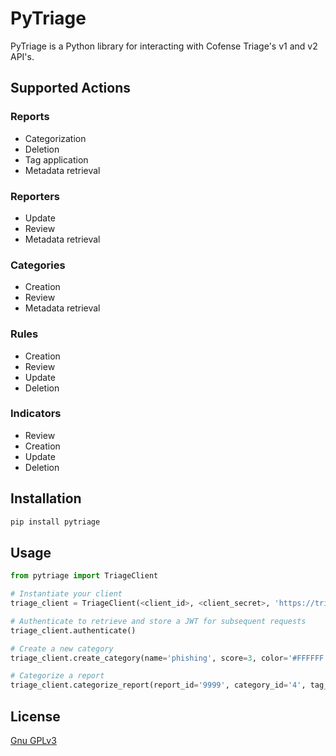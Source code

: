 # PyTriage

PyTriage is a Python library for interacting with Cofense Triage's v1 and v2 API's.

## Supported Actions
### Reports
- Categorization
- Deletion
- Tag application
- Metadata retrieval

### Reporters
- Update
- Review
- Metadata retrieval

### Categories
- Creation
- Review
- Metadata retrieval

### Rules
- Creation
- Review
- Update
- Deletion

### Indicators
- Review
- Creation
- Update
- Deletion

## Installation
```python
pip install pytriage
```

## Usage

```python
from pytriage import TriageClient

# Instantiate your client
triage_client = TriageClient(<client_id>, <client_secret>, 'https://triageserver.com/')

# Authenticate to retrieve and store a JWT for subsequent requests
triage_client.authenticate()

# Create a new category
triage_client.create_category(name='phishing', score=3, color='#FFFFFF')

# Categorize a report
triage_client.categorize_report(report_id='9999', category_id='4', tag_list=['credential harvesting', 'o365'])
```

## License
[Gnu GPLv3](https://choosealicense.com/licenses/gpl-3.0/)
